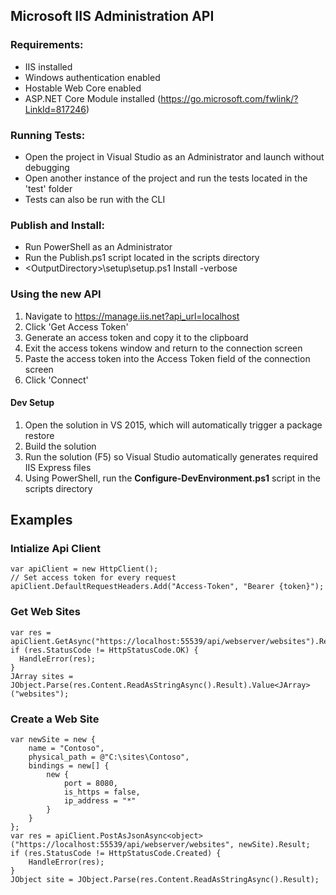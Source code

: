 Microsoft IIS Administration API
--------------------------------

### Requirements: ###
* IIS installed
* Windows authentication enabled
* Hostable Web Core enabled
* ASP.NET Core Module installed (https://go.microsoft.com/fwlink/?LinkId=817246)

### Running Tests: ###
* Open the project in Visual Studio as an Administrator and launch without debugging
* Open another instance of the project and run the tests located in the 'test' folder
* Tests can also be run with the CLI

### Publish and Install: ###
* Run PowerShell as an Administrator
* Run the Publish.ps1 script located in the scripts directory
* \<OutputDirectory>\setup\setup.ps1 Install -verbose

### Using the new API ###
1. Navigate to https://manage.iis.net?api_url=localhost
2. Click 'Get Access Token'
3. Generate an access token and copy it to the clipboard
4. Exit the access tokens window and return to the connection screen
5. Paste the access token into the Access Token field of the connection screen
6. Click 'Connect'

#### Dev Setup ####
1. Open the solution in VS 2015, which will automatically trigger a package restore
2. Build the solution
3. Run the solution (F5) so Visual Studio automatically generates required IIS Express files
4. Using PowerShell, run the **Configure-DevEnvironment.ps1** script in the scripts directory

## Examples ##

### Intialize Api Client ###
```
var apiClient = new HttpClient();
// Set access token for every request
apiClient.DefaultRequestHeaders.Add("Access-Token", "Bearer {token}");
```

### Get Web Sites ###
```
var res = apiClient.GetAsync("https://localhost:55539/api/webserver/websites").Result;
if (res.StatusCode != HttpStatusCode.OK) {
  HandleError(res);
}
JArray sites = JObject.Parse(res.Content.ReadAsStringAsync().Result).Value<JArray>("websites");
```

### Create a Web Site ###
```
var newSite = new {
    name = "Contoso",
    physical_path = @"C:\sites\Contoso",
    bindings = new[] {
        new {
            port = 8080,
            is_https = false,
            ip_address = "*"
        }
    }
};
var res = apiClient.PostAsJsonAsync<object>("https://localhost:55539/api/webserver/websites", newSite).Result;
if (res.StatusCode != HttpStatusCode.Created) {
    HandleError(res);
}
JObject site = JObject.Parse(res.Content.ReadAsStringAsync().Result);
```
